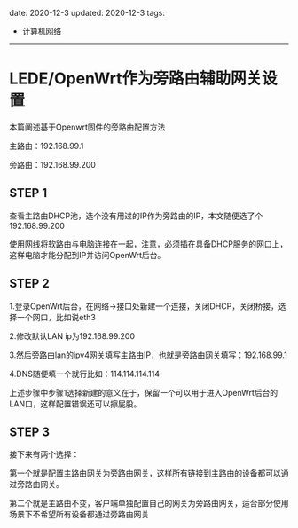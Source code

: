 date: 2020-12-3
updated: 2020-12-3
tags: 

- 计算机网络
---
# LEDE/OpenWrt作为旁路由辅助网关设置

本篇阐述基于Openwrt固件的旁路由配置方法

<!--more-->

主路由：192.168.99.1

旁路由：192.168.99.200

## STEP 1

查看主路由DHCP池，选个没有用过的IP作为旁路由的IP，本文随便选了个192.168.99.200

使用网线将软路由与电脑连接在一起，注意，必须插在具备DHCP服务的网口上，这样电脑才能分配到IP并访问OpenWrt后台。

## STEP 2

1.登录OpenWrt后台，在网络->接口处新建一个连接，关闭DHCP，关闭桥接，选择一个网口，比如说eth3

2.修改默认LAN ip为192.168.99.200

3.然后旁路由lan的ipv4网关填写主路由IP，也就是旁路由网关填写：192.168.99.1	

4.DNS随便填一个就行比如：114.114.114.114



上述步骤中步骤1选择新建的意义在于，保留一个可以用于进入OpenWrt后台的LAN口，这样配置错误还可以擦屁股。

## STEP 3

接下来有两个选择：

第一个就是配置主路由网关为旁路由网关，这样所有链接到主路由的设备都可以通过旁路由网关。

第二个就是主路由不变，客户端单独配置自己的网关为旁路由网关，适合部分使用场景下不希望所有设备都通过旁路由网关



